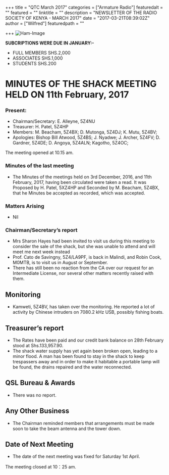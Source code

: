 +++
title = "QTC March 2017"
categories = ["Armature Radio"]
featuredalt = ""
featured = ""
linktitle = ""
description = "NEWSLETTER OF THE RADIO SOCIETY OF KENYA - MARCH 2017"
date = "2017-03-21T08:39:02Z"
author = ["Wilfred"]
featuredpath = ""

+++
![Ham-Image](/img/ham/July.JPG)

**SUBCRIPTIONS WERE DUE IN JANUARY:-**
  
* FULL MEMBERS SHS.2,000
* ASSOCIATES SHS.1,000
* STUDENTS SHS.200

# MINUTES OF THE SHACK MEETING HELD ON 11th February, 2017
### Present:
* Chairman/Secretary: E. Alleyne, 5Z4NU  
* Treasurer: H. Patel, 5Z4HP 
* Members:  M. Beacham, 5Z4BX; D. Mutonga, 5Z4DJ; K. Mutu, 5Z4BV; 
* Apologies: Bishop Bill Atwood, 5Z4BS; J. Nyadwe;  J. Archer, 5Z4FV; D. Gardner, 5Z4DE; D. Angoya, 5Z4ALN;  Kagotho, 5Z4OC;
	
The meeting opened at 10.15 am.

### Minutes of the last meeting
* The Minutes of the meetings held on 3rd December, 2016, and 11th February, 2017, having been circulated were taken a read.  It was Proposed by H. Patel, 5XZ4HP and Seconded by M. Beacham, 5Z4BX, that he Minutes be accepted as recorded, which was accepted.

### Matters Arising
* Nil

### Chairman/Secretary’s report
* Mrs Sharon Hayes had been invited to visit us during this meeting to consider the sale of the shack, but she was unable to attend and will meet me next week instead
* Prof. Cato de Savingny, 5Z4/LA9PF, is back in Malindi, and Robin Cook, M0MTB, is to visit us in August or September. 
* There has still been no reaction from the CA over our request for an Intermediate License, nor several other matters recently raised with them.

## Monitoring
* Kamweti, 5Z4BV, has taken over the monitoring.  He reported a lot of activity by Chinese intruders on 7080.2 kHz USB, possibly fishing boats.  

## Treasurer’s report 
* The Rates have been paid and our credit bank balance on 28th February stood at Shs.133,957.90.      
* The shack water supply has yet again been broken open, leading to a minor flood.   A man has been found to stay in the shack to keep trespassers away and in order to make it habitable a portable lamp will be found, the drains repaired and the water reconnected.  

## QSL Bureau & Awards
* There was no report.

## Any Other Business
* The Chairman reminded members that arrangements must be made soon to take the beam antenna and the tower down.

## Date of Next Meeting
* The date of the next meeting was fixed for Saturday 1st April.  

The meeting closed at 10：25 am.